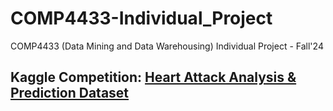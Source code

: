 # COMP4433-Individual_Project
COMP4433 (Data Mining and Data Warehousing) Individual Project - Fall'24

## Kaggle Competition: [Heart Attack Analysis & Prediction Dataset](https://www.kaggle.com/datasets/rashikrahmanpritom/heart-attack-analysis-prediction-dataset/data)
